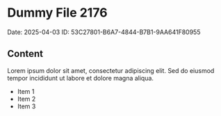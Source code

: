 # Dummy File 2176

Date: 2025-04-03
ID: 53C27801-B6A7-4844-B7B1-9AA641F80955

## Content

Lorem ipsum dolor sit amet, consectetur adipiscing elit.
Sed do eiusmod tempor incididunt ut labore et dolore magna aliqua.

* Item 1
* Item 2
* Item 3


